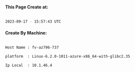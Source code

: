 
   
#### This Page Create at:

```bash

2023-09-17 - 15:57:43 UTC

```

#### Create By Machine:

```bash

Host Name : fv-az796-737

platform  : Linux-6.2.0-1011-azure-x86_64-with-glibc2.35

Ip Local  : 10.1.46.4

```

